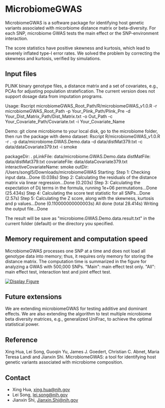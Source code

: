 # MicrobiomeGWAS

MicrobiomeGWAS is a software package for identifying host genetic variants associated with micorbiome distance matrix or beta-diversity. For each SNP, microbiome GWAS tests the main effect or the SNP-environment interaction. 

The score statistics have positive skewness and kurtosis, which lead to severely inflated type-I error rates. We solved the problem by correcting the skewness and kurtosis, verified by simulations.    




## Input files
PLINK binary genotype files, a distance matrix and a set of covariates, e.g., PCAs for adjusting population stratefication. 
The current version does not support dosage data from imputation programs.

Usage:
Rscript microbiomeGWAS_Root_Path/R/microbiomeGWAS_v1.0.R -r microbiomeGWAS_Root_Path -p Your_Plink_Path/Plink_Pre -d Your_Dist_Matrix_Path/Dist_Matrix.txt -o Out_Path -c Your_Covariate_Path/Covariate.txt -i Your_Covariate_Name

Demo:
git clone microbiome to your local disk, go to the microbiome folder, then run the package with demo dataset:
Rscript R/microbiomeGWAS_v1.0.R -r . -p data/microbiome.GWAS.Demo.data -d data/distMat379.txt -c data/dataCovariate379.txt -i smoke

packageDir: .
pLinkFile: data/microbiome.GWAS.Demo.data
distMatFile: data/distMat379.txt
covariateFile: data/dataCovariate379.txt
interactiveCovariateName: smoke
outDir: /Users/songl5/Downloads/microbiomeGWAS
Starting:
Step 1: Checking input data...Done (0.038s)
Step 2: Calculating the residuals of the distance matrix via linear regression...Done (0.203s)
Step 3: Calculating the expectation of Dij terms in the formula, running 1e+06 permutations...Done (25.434s)
Step 4: Calculating the score test statistic for all SNPs...Done (2.57s)
Step 5: Calculating the Z score, along with the skewness, kurtosis and p values...Done (0.110000000000003s)
All done (total 28.414s)
Writing the output file...Done

The result will be save as "microbiome.GWAS.Demo.data.result.txt" in the current folder (default) or the directory you specified.

## Memory requirement and computation speed
MicrobiomeGWAS processes one SNP at a time and does not load all genotype data into memory; thus, it requires only memory for storing the distance matrix. The computation time is summarized in the figure for analyzing a GWAS with 500,000 SNPs. "Main": main effect test only. "All": main effect test, interaction test and joint effect test. 


[![Display Figure](https://cloud.githubusercontent.com/assets/15255156/11046333/d8560a36-86fa-11e5-8105-6f644ee5c6d7.png)](https://github.com/lsncibb/microbiomeGWAS/)

## Future extensions
We are extending microbiomeGWAS for testing additive and dominant effects. We are also extending the algorithm to test multiple microbiome beta diversity matrices, e.g., generalized UniFrac, to achieve the optimal statistical power. 

## Reference
Xing Hua, Lei Song, Guoqin Yu, James J. Goedert, Christian C. Abnet, Maria Teresa Landi and Jianxin Shi. MicrobiomeGWAS: a tool for identifying host genetic variants associated with microbiome composition. 

## Contact
* Xing Hua, xing.hua@nih.gov
* Lei Song, lei.song@nih.gov
* Jianxin Shi, Jianxin.Shi@nih.gov

